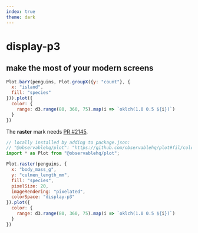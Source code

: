 ```yaml
---
index: true
theme: dark
---
```


# display-p3

## make the most of your modern screens

```js echo
Plot.barY(penguins, Plot.groupX({y: "count"}, {
  x: "island",
  fill: "species"
})).plot({
  color: {
    range: d3.range(80, 360, 75).map(i => `oklch(1.0 0.5 ${i})`)
  }
})
```

The **raster** mark needs [PR #2145](https://github.com/observablehq/plot/pull/2145).

```js echo
// locally installed by adding to package.json:
// "@observablehq/plot": "https://github.com/observablehq/plot#fil/colorSpace-hack",
import * as Plot from "@observablehq/plot";
```

```js echo
Plot.raster(penguins, {
  x: "body_mass_g",
  y: "culmen_length_mm",
  fill: "species",
  pixelSize: 20,
  imageRendering: "pixelated",
  colorSpace: "display-p3"
}).plot({
  color: {
    range: d3.range(80, 360, 75).map(i => `oklch(1.0 0.5 ${i})`)
  }
})
```

